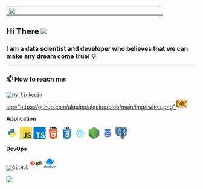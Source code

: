 <center>
  <table>
    <tr>
	<td><img width="400px" align="left" src="https://github-readme-stats.vercel.app/api/top-langs/?username=lfhillesheim&hide=php&layout=compact&theme=radical"/> 
    </tr>
  </table>
</center>

## Hi There <img src="https://emojis.slackmojis.com/emojis/images/1482947228/1532/lightsaber.png?1482947228"/>


### I am a data scientist and developer who believes that we can make any dream come true! :bulb:

---

### 📫 How to reach me:

<a href="https://www.linkedin.com/in/lfhillesheim/">
	  <code><img alt="My linkedin" width="28" src="https://www.linkedin.com/in/lfhillesheim/" /></code>

</a>
<a href="https://twitter.com/alquiponeto">
  src="https://github.com/alquipo/alquipo/blob/main/img/twitter.png"
</a>


<a href="mailto:lucas.ferreira.hillesheim@gmail.com?subject=Olá%20vi%20seu%20Github%20podemos%20conversar">
  <code><img alt="My linkedin" width="28" src="https://github.com/alquipo/alquipo/blob/main/img/email.png" /></code>
</a>
<br/>



**Application**


<code><img height="32" src="https://raw.githubusercontent.com/github/explore/80688e429a7d4ef2fca1e82350fe8e3517d3494d/topics/python/python.png" alt="Javascript"/></code>
<code><img height="32" src="https://raw.githubusercontent.com/github/explore/80688e429a7d4ef2fca1e82350fe8e3517d3494d/topics/javascript/javascript.png" alt="Javascript"/></code>
<code><img height="32" src="https://raw.githubusercontent.com/github/explore/80688e429a7d4ef2fca1e82350fe8e3517d3494d/topics/typescript/typescript.png" alt="Typescript"/></code>
<code><img height="32" src="https://raw.githubusercontent.com/github/explore/80688e429a7d4ef2fca1e82350fe8e3517d3494d/topics/html/html.png" alt="HTML5"/></code>
<code><img height="32" src="https://raw.githubusercontent.com/github/explore/80688e429a7d4ef2fca1e82350fe8e3517d3494d/topics/css/css.png" alt="CSS"/></code>
<code><img height="32" src="https://raw.githubusercontent.com/github/explore/80688e429a7d4ef2fca1e82350fe8e3517d3494d/topics/react/react.png" alt="React"/></code>
<code><img height="32" src="https://raw.githubusercontent.com/github/explore/80688e429a7d4ef2fca1e82350fe8e3517d3494d/topics/nodejs/nodejs.png" alt="Nodejs"/></code>
<code><img height="32" src="https://raw.githubusercontent.com/github/explore/80688e429a7d4ef2fca1e82350fe8e3517d3494d/topics/sql/sql.png" alt="Javascript"/></code>
<code><img height="32" src="https://raw.githubusercontent.com/github/explore/80688e429a7d4ef2fca1e82350fe8e3517d3494d/topics/postgresql/postgresql.png" alt="PostegreSQL"/></code>


**DevOps**

<code><img height="32" src="https://cdn3.iconfinder.com/data/icons/inficons/512/github.png" alt="GitHub"/></code>
<code><img height="32" src="https://raw.githubusercontent.com/github/explore/80688e429a7d4ef2fca1e82350fe8e3517d3494d/topics/git/git.png" alt="Git"/></code>
<code><img height="32" src="https://raw.githubusercontent.com/github/explore/80688e429a7d4ef2fca1e82350fe8e3517d3494d/topics/docker/docker.png" alt="Docker"/></code>


![](https://komarev.com/ghpvc/?username=alquipo&color=blue&style=flat)
